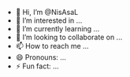 - 👋 Hi, I’m @NisAsaL
- 👀 I’m interested in ...
- 🌱 I’m currently learning ...
- 💞️ I’m looking to collaborate on ...
- 📫 How to reach me ...
- 😄 Pronouns: ...
- ⚡ Fun fact: ...

<!---
NisAsaL/NisAsaL is a ✨ special ✨ repository because its `README.md` (this file) appears on your GitHub profile.
You can click the Preview link to take a look at your changes.
--->
